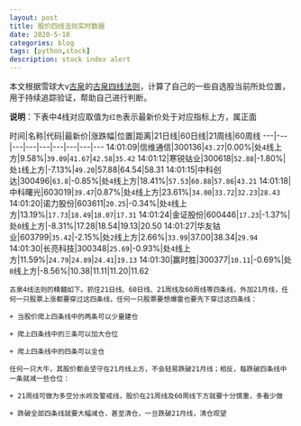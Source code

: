 ```yaml
---
layout: post
title: 股价四线法则实时数据
date: 2020-5-10
categories: blog
tags: [python,stock]
description: stock index alert
---
```



本文根据雪球大v[古泉](https://xueqiu.com/u/7148646888)的[古泉四线法则](https://xueqiu.com/7148646888/130498192)，计算了自己的一些自选股当前所处位置，用于持续追踪验证，帮助自己进行判断。

**说明**：下表中4线对应取值为`红色`表示最新价处于对应指标上方，属正面

时间|名称|代码|最新价|涨跌幅|位置|距离|21日线|60日线|21周线|60周线
---|---|---|---|---|---|---|---|---
14:01:09|信维通信|300136|`43.27`|0.00%|处`4`线上方|9.58%|`39.09`|`41.67`|`42.58`|`35.42`
14:01:12|寒锐钴业|300618|`52.88`|-1.80%|处`1`线上方|-7.13%|`49.20`|57.88|64.54|58.31
14:01:15|中科创达|300496|`63.8`|-0.85%|处`4`线上方|18.41%|`57.53`|`60.88`|`57.86`|`43.21`
14:01:18|中科曙光|603019|`39.47`|0.87%|处`4`线上方|23.61%|`34.00`|`33.72`|`32.23`|`28.43`
14:01:20|诺力股份|603611|`20.25`|-0.34%|处`4`线上方|13.19%|`17.73`|`18.49`|`18.07`|`17.31`
14:01:24|金证股份|600446|`17.23`|-1.37%|处`0`线上方|-8.31%|17.28|18.54|19.13|20.50
14:01:27|华友钴业|603799|`35.42`|-2.15%|处`2`线上方|2.66%|`33.99`|37.00|38.34|`29.94`
14:01:30|长亮科技|300348|`25.69`|-0.93%|处`4`线上方|11.59%|`24.79`|`24.89`|`24.41`|`19.13`
14:01:30|赢时胜|300377|`10.11`|-0.69%|处`0`线上方|-8.56%|10.38|11.11|11.20|11.62

```
古泉4线法则的精髓如下。抓住21日线、60日线、21周线及60周线等四条线，外加21月线，任何一只股票上涨都要穿过这四条线，任何一只股票要想爆雷也要先下穿过这四条线：

+ 当股价爬上四条线中的两条可以少量建仓

+ 爬上四条线中的三条可以加大仓位

+ 爬上四条线中的四条可以全仓

任何一只大牛，其股价都会坚守在21月线上方，不会轻易跌破21月线；相反，每跌破四条线中一条就减一些仓位：

+ 21周线可做为多空分水岭及警戒线，股价在21周线及60周线下方就要十分慎重，多看少做

+ 跌破全部四条线就要大幅减仓，甚至清仓，一旦跌破21月线，清仓观望
```